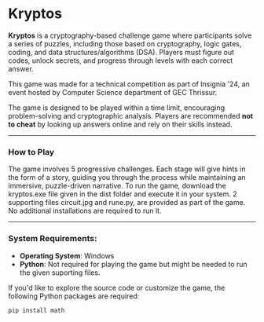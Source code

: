 # Kryptos

**Kryptos** is a cryptography-based challenge game where participants solve a series of puzzles, including those based on cryptography, logic gates, coding, and data structures/algorithms (DSA). Players must figure out codes, unlock secrets, and progress through levels with each correct answer.

This game was made for a technical competition as part of Insignia '24, an event hosted by Computer Science department of GEC Thrissur.

The game is designed to be played within a time limit, encouraging problem-solving and cryptographic analysis. Players are recommended **not to cheat** by looking up answers online and rely on their skills instead.

---

### **How to Play**

The game involves 5 progressive challenges. Each stage will give hints in the form of a story, guiding you through the process while maintaining an immersive, puzzle-driven narrative.
To run the game, download the kryptos.exe file given in the dist folder and execute it in your system.
2 supporting files circuit.jpg and rune.py, are provided as part of the game.
No additional installations are required to run it.

---

### **System Requirements:**

- **Operating System**: Windows
- **Python**: Not required for playing the game but might be needed to run the given suporting files.
  
If you'd like to explore the source code or customize the game, the following Python packages are required:
```bash
pip install math

